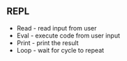 ## REPL
<ul>
<li>Read - read input from user</li>
<li>Eval - execute code from user input</li>
<li>Print - print the result</li>
<li>Loop - wait for cycle to repeat</li>
